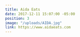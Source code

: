 ```yaml
---
title: Aida Eats
date: 2017-12-11 15:07:00 -05:00
position: 3
image: "/uploads/AIDA.jpg"
link: https://www.aidaeats.com
---
```


